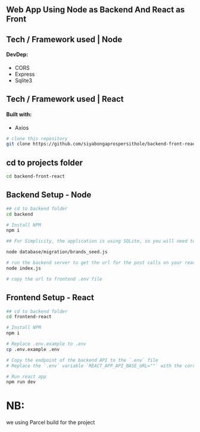 ## Web App Using Node as Backend And React as Front



## Tech / Framework used | Node
#### DevDep:
- CORS
- Express
- Sqlite3

## Tech / Framework used | React
#### Built with:
- Axios

```bash
# clone this repository
git clone https://github.com/siyabongaprospersithole/backend-front-react.git

```

## cd to projects folder 
```bash
cd backend-front-react
```

## Backend Setup - Node

```bash
## cd to backend folder
cd backend

# Install NPM
npm i

## For Simplicity, the application is using SQLite, so you will need to create the seed of the brands:

node database/migration/brands_seed.js

# run the backend server to get the url for the post calls on your react app:
node index.js

# copy the url to frontend .env file
```


## Frontend Setup - React

```bash
## cd to backend folder
cd frontend-react

# Install NPM
npm i

# Replace .env.example to .env
cp .env.example .env

# Copy the endpoint of the backend API to the `.env` file
# Replace the `.env` variable `REACT_APP_API_BASE_URL=""` with the correct endpoint

# Run react app
npm run dev
```


# NB:
we using Parcel build for the project
